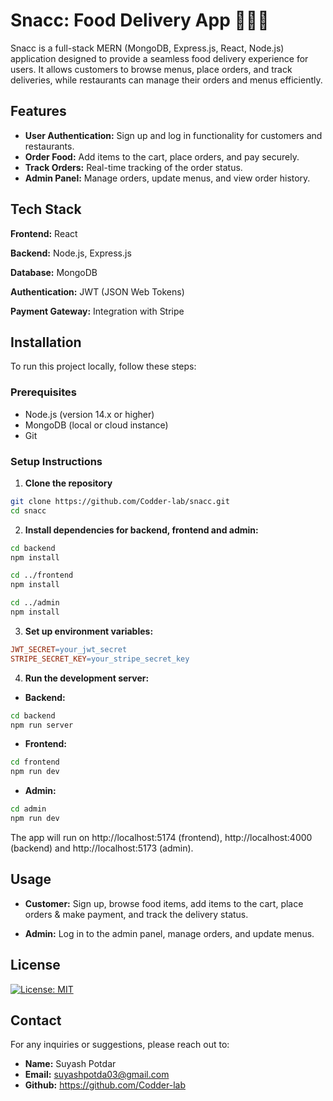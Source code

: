 
# Snacc: Food Delivery App 🍔🍕🥗

Snacc is a full-stack MERN (MongoDB, Express.js, React, Node.js) application designed to provide a seamless food delivery experience for users. It allows customers to browse menus, place orders, and track deliveries, while restaurants can manage their orders and menus efficiently.


## Features

- **User Authentication:** Sign up and log in functionality for customers and restaurants.
- **Order Food:** Add items to the cart, place orders, and pay securely.
- **Track Orders:** Real-time tracking of the order status.
- **Admin Panel:** Manage orders, update menus, and view order history.


## Tech Stack

**Frontend:** React

**Backend:** Node.js, Express.js

**Database:** MongoDB

**Authentication:** JWT (JSON Web Tokens)

**Payment Gateway:** Integration with Stripe


## Installation

To run this project locally, follow these steps:

### Prerequisites

- Node.js (version 14.x or higher)
- MongoDB (local or cloud instance)
- Git

### Setup Instructions
 1. **Clone the repository**
 ```bash
 git clone https://github.com/Codder-lab/snacc.git
 cd snacc
 ```

 2. **Install dependencies for backend, frontend and admin:**
 ```bash
 cd backend
npm install

cd ../frontend
npm install

cd ../admin
npm install
```

3. **Set up environment variables:**
```makefile
JWT_SECRET=your_jwt_secret
STRIPE_SECRET_KEY=your_stripe_secret_key
```

4. **Run the development server:**
- **Backend:**
```bash
cd backend
npm run server
```

- **Frontend:**
```bash
cd frontend
npm run dev
```

- **Admin:**
```bash
cd admin
npm run dev
```

The app will run on http://localhost:5174 (frontend), http://localhost:4000 (backend) and http://localhost:5173 (admin).
## Usage

- **Customer:** Sign up, browse food items, add items to the cart, place orders & make payment, and track the delivery status.

- **Admin:** Log in to the admin panel, manage orders, and update menus.


## License

[![License: MIT](https://img.shields.io/badge/License-MIT-yellow.svg)](https://opensource.org/licenses/MIT)


## Contact

For any inquiries or suggestions, please reach out to:
- **Name:** Suyash Potdar
- **Email:** <suyashpotda03@gmail.com>
- **Github:** <https://github.com/Codder-lab>